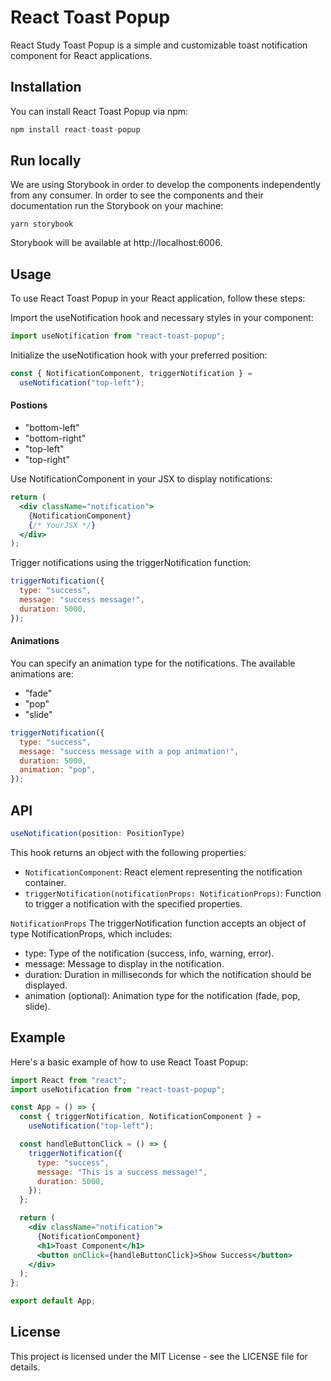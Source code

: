 # React Toast Popup

React Study Toast Popup is a simple and customizable toast notification component for React applications.

## Installation

You can install React Toast Popup via npm:

```jsx
npm install react-toast-popup
```

## Run locally

We are using Storybook in order to develop the components independently from any consumer.
In order to see the components and their documentation run the Storybook on your machine:

```
yarn storybook
```

Storybook will be available at http://localhost:6006.

## Usage

To use React Toast Popup in your React application, follow these steps:

Import the useNotification hook and necessary styles in your component:

```jsx
import useNotification from "react-toast-popup";
```

Initialize the useNotification hook with your preferred position:

```jsx
const { NotificationComponent, triggerNotification } =
  useNotification("top-left");
```

#### Postions

- "bottom-left"
- "bottom-right"
- "top-left"
- "top-right"

Use NotificationComponent in your JSX to display notifications:

```jsx
return (
  <div className="notification">
    {NotificationComponent}
    {/* YourJSX */}
  </div>
);
```

Trigger notifications using the triggerNotification function:

```jsx
triggerNotification({
  type: "success",
  message: "success message!",
  duration: 5000,
});
```

#### Animations

You can specify an animation type for the notifications. The available animations are:

- "fade"
- "pop"
- "slide"

```jsx
triggerNotification({
  type: "success",
  message: "success message with a pop animation!",
  duration: 5000,
  animation: "pop",
});
```

## API

```jsx
useNotification(position: PositionType)
```

This hook returns an object with the following properties:

- `NotificationComponent`: React element representing the notification container.
- `triggerNotification(notificationProps: NotificationProps)`: Function to trigger a notification with the specified properties.

`NotificationProps`
The triggerNotification function accepts an object of type NotificationProps, which includes:

- type: Type of the notification (success, info, warning, error).
- message: Message to display in the notification.
- duration: Duration in milliseconds for which the notification should be displayed.
- animation (optional): Animation type for the notification (fade, pop, slide).

## Example

Here's a basic example of how to use React Toast Popup:

```jsx
import React from "react";
import useNotification from "react-toast-popup";

const App = () => {
  const { triggerNotification, NotificationComponent } =
    useNotification("top-left");

  const handleButtonClick = () => {
    triggerNotification({
      type: "success",
      message: "This is a success message!",
      duration: 5000,
    });
  };

  return (
    <div className="notification">
      {NotificationComponent}
      <h1>Toast Component</h1>
      <button onClick={handleButtonClick}>Show Success</button>
    </div>
  );
};

export default App;
```

## License

This project is licensed under the MIT License - see the LICENSE file for details.
